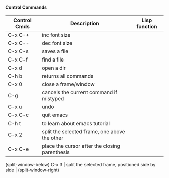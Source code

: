 #### Control Commands

Control Cmds  | Description                                       | Lisp function
------------- | ------------------------------------------------- | --------------------
C-x C-+       | inc font size                                     |
C-x C--       | dec font size                                     |
C-x C-s       | saves a file                                      |
C-x C-f       | find a file                                       |
C-x d         | open a dir                                        |
C-h b         | returns all commands                              |
C-x 0         | close a frame/window                              |
C-g           | cancels the current command if mistyped           |
C-x u         | undo                                              |
C-x C-c       | quit emacs                                        |
C-h t         | to learn about emacs tutorial                     | 
C-x 2         | split the selected frame, one above the other     | 
C-x C-e       | place the cursor after the closing parenthesis    |
(split-window-below)
C-x 3         | split the selected frame, positioned side by side | (split-window-right)
